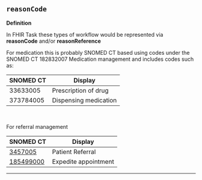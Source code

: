 ## `reasonCode`

<b>Definition</b><br>

In FHIR Task these types of workflow would be represented via **reasonCode** and/or **reasonReference**

For medication this is probably SNOMED CT based using codes under the SNOMED CT 182832007 Medication management and includes codes such as:

| SNOMED CT | Display |
|--|--|
| 33633005 | Prescription of drug |
| 373784005 | Dispensing medication |

<br/>

For referral management

| SNOMED CT | Display |
|--|--|
| <a href="https://ontoserver.csiro.au/shrimp/?concept=3457005&version=http%3A%2F%2Fsnomed.info%2Fsct%2F83821000000107%2Fversion%2F20211124&valueset=http%3A%2F%2Fsnomed.info%2Fsct%2F83821000000107%3Ffhir_vs&fhir=https%3A%2F%2Fontology.nhs.uk%2Fauthoring%2Ffhir">3457005</a> | Patient Referral |
| <a href="https://ontoserver.csiro.au/shrimp/?concept=185499000&version=http%3A%2F%2Fsnomed.info%2Fsct%2F83821000000107%2Fversion%2F20211124&valueset=http%3A%2F%2Fsnomed.info%2Fsct%2F83821000000107%3Ffhir_vs&fhir=https%3A%2F%2Fontology.nhs.uk%2Fauthoring%2Ffhir">185499000</a>| Expedite appointment |


---